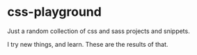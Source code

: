 # css-playground
Just a random collection of css and sass projects and snippets.

I try new things, and learn. These are the results of that.